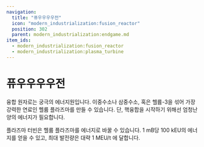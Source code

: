 ```yaml
---
navigation:
  title: "퓨우우우우전"
  icon: "modern_industrialization:fusion_reactor"
  position: 302
  parent: modern_industrialization:endgame.md
item_ids:
  - modern_industrialization:fusion_reactor
  - modern_industrialization:plasma_turbine
---
```


# 퓨우우우우전

융합 원자로는 궁극의 에너지원입니다. 이중수소나 삼중수소, 혹은 헬륨-3을 섞어 가장 강력한 연료인 헬륨 플라즈마를 만들 수 있습니다. 단, 핵융합을 시작하기 위해선 엄청난 양의 에너지가 필요합니다.

<Recipe id="modern_industrialization:electric_age/machine/fusion_reactor_asbl" />

플라즈마 터빈은 헬륨 플라즈마를 에너지로 바꿀 수 있습니다. 1 mB당 100 kEU의 에너지를 얻을 수 있고, 최대 발전량은 대략 1 MEU/t 에 달합니다.

<Recipe id="modern_industrialization:electric_age/machine/plasma_turbine_asbl" />

